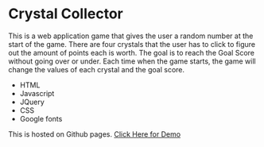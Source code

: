 # Crystal Collector

<p>
  This is a web application game that gives the user a random number at the start of the game. 
  There are four crystals that the user has to click to figure out the amount of points each is worth.
  The goal is to reach the Goal Score without going over or under. Each time when the game starts, 
  the game will change the values of each crystal and the goal score.
 </p>
 
 <ul>
   <li>HTML</li>
   <li>Javascript</li>
   <li>JQuery</li>
   <li>CSS</li>
   <li>Google fonts</li>
 </ul>
 
This is hosted on Github pages.
 <a href="https://yenseydm.github.io/crystalcollector/">Click Here for Demo</a>
